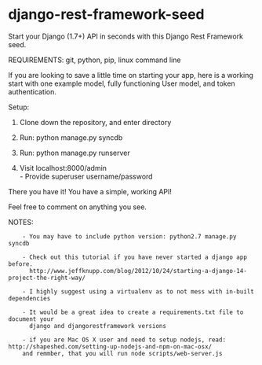 django-rest-framework-seed
================

Start your Django (1.7+) API in seconds with this Django Rest Framework seed.

REQUIREMENTS: git, python, pip, linux command line

If you are looking to save a little time on starting your app, here is a working start with one example model, fully functioning User model, and token authentication.

Setup:

1. Clone down the repository, and enter directory

2. Run: python manage.py syncdb

3. Run: python manage.py runserver

4. Visit localhost:8000/admin <br>
        - Provide superuser username/password


There you have it! You have a simple, working API!

Feel free to comment on anything you see.


NOTES: <br>
        
        - You may have to include python version: python2.7 manage.py syncdb
        
        - Check out this tutorial if you have never started a django app before. 
          http://www.jeffknupp.com/blog/2012/10/24/starting-a-django-14-project-the-right-way/
          
        - I highly suggest using a virtualenv as to not mess with in-built dependencies
        
        - It would be a great idea to create a requirements.txt file to document your
          django and djangorestframework versions

        - if you are Mac OS X user and need to setup nodejs, read: http://shapeshed.com/setting-up-nodejs-and-npm-on-mac-osx/
        and remmber, that you will run node scripts/web-server.js 
